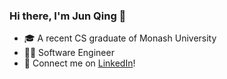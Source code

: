 ### Hi there, I'm Jun Qing 👋

- 🎓 A recent CS graduate of Monash University
- 👨‍💻 Software Engineer 
- 🔗 Connect me on [LinkedIn](https://www.linkedin.com/in/itsjunqing/)!

<!--
**itsjunqing/itsjunqing** is a ✨ _special_ ✨ repository because its `README.md` (this file) appears on your GitHub profile.

Here are some ideas to get you started:

- 🔭 I’m currently working on ...
- 🌱 I’m currently learning ...
- 👯 I’m looking to collaborate on ...
- 🤔 I’m looking for help with ...
- 💬 Ask me about ...
- 📫 How to reach me: ...
- 😄 Pronouns: ...
- ⚡ Fun fact: ...
-->
